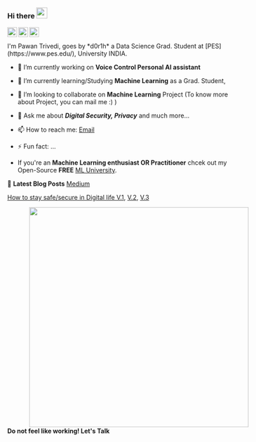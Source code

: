 ### Hi there <img src="https://media.giphy.com/media/hvRJCLFzcasrR4ia7z/giphy.gif" width="25px">

<!-- Twitter -->
<a href="https://twitter.com/d0r1h">
  <img align="left" alt="Pawan Trivedi | Twitter" width="22px" src="https://cdn.jsdelivr.net/npm/simple-icons@v3/icons/twitter.svg" />
</a>
<!-- LinkedIn-->
<a href="https://www.linkedin.com/in/d0r1h/">
  <img align="left" alt="Pawan Trivedi" width="22px" src="https://cdn.jsdelivr.net/npm/simple-icons@v3/icons/linkedin.svg" />
</a>
<!-- Whatsapp-->
<a href="https://api.whatsapp.com/send?phone=919454795824&text=&source=&data=&app_absent=">
  <img align="left" alt="Pawan Trivedi" width="22px" src="https://cdn.jsdelivr.net/npm/simple-icons@3.6.1/icons/whatsapp.svg" />
</a>
<!--Hackerrank-->
<!--realtryhackme-->
<br/>

<br/>
I'm Pawan Trivedi, goes by *d0r1h* a Data Science Grad. Student at [PES](https://www.pes.edu/), University INDIA. 

- 🔭 I’m currently working on **Voice Control Personal AI assistant**
- 🌱 I’m currently learning/Studying **Machine Learning** as a Grad. Student, 
- 👯 I’m looking to collaborate on **Machine Learning** Project (To know more about Project, you can mail me :) )
- 💬 Ask me about ***Digital Security, Privacy*** and much more... 
- 📫 How to reach me: [Email](mailto:59r@protonmail.com)
- ⚡ Fun fact: ...


- If you're an **Machine Learning enthusiast OR Practitioner** chcek out my Open-Source **FREE** [ML University](https://d0r1h.github.io/ML-University/). 






📕 **Latest Blog Posts** [Medium](https://medium.com/@d0r1h)
<!-- BLOG-POST-LIST:START -->
[How to stay safe/secure in Digital life V.1](https://medium.com/random-click/my-journey-to-stay-safe-anonymous-in-the-digital-age-v-1-6732c9ff5b13),
[V.2](https://medium.com/random-click/how-to-stay-safe-secure-in-digital-life-v-2-f9e18f25f24c), 
[V.3](https://medium.com/random-click/how-to-stay-safe-secure-in-digital-life-v-3-7ebfe7a1017d)

<!-- BLOG-POST-LIST:END -->


<img src="https://media.giphy.com/media/G3H3U0fsmRfUY/giphy.gif" width="500" style="vertical-align:middle;margin:0px 50px"></br>
                    **Do not feel like working! Let's Talk**
